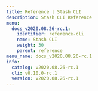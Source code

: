 ```yaml
---
title: Reference | Stash CLI
description: Stash CLI Reference
menu:
  docs_v2020.08.26-rc.1:
    identifier: reference-cli
    name: Stash CLI
    weight: 30
    parent: reference
menu_name: docs_v2020.08.26-rc.1
info:
  catalog: v2020.08.26-rc.1
  cli: v0.10.0-rc.1
  version: v2020.08.26-rc.1
---
```


